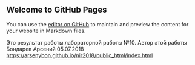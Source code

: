## Welcome to GitHub Pages

You can use the [editor on GitHub](https://github.com/arsenybon/nir2018/edit/master/README.md) to maintain and preview the content for your website in Markdown files.

Это результат работы лабораторной работы №10. Автор этой работы Бондарев Арсений 05.07.2018 
https://arsenybon.github.io/nir2018/public_html/index.html
